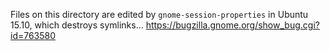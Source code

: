 Files on this directory are edited by `gnome-session-properties` in Ubuntu 15.10, which destroys symlinks... <https://bugzilla.gnome.org/show_bug.cgi?id=763580>
